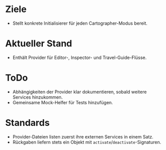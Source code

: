 # Ziele
- Stellt konkrete Initialisierer für jeden Cartographer-Modus bereit.

# Aktueller Stand
- Enthält Provider für Editor-, Inspector- und Travel-Guide-Flüsse.

# ToDo
- Abhängigkeiten der Provider klar dokumentieren, sobald weitere Services hinzukommen.
- Gemeinsame Mock-Helfer für Tests hinzufügen.

# Standards
- Provider-Dateien listen zuerst ihre externen Services in einem Satz.
- Rückgaben liefern stets ein Objekt mit `activate`/`deactivate`-Signaturen.
